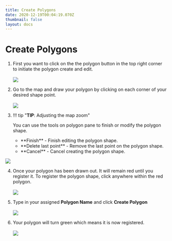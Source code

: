 ```yaml
---
title: Create Polygons
date: 2020-12-19T00:04:19.070Z
thumbnail: false
layout: docs
---
```

# Create Polygons

1. First you want to click on the the polygon button in the top right corner to initiate the polygon create and edit.
<br><br>
![](../../images/targeting-polygon-step1.jpg)

2. Go to the map and draw your polygon by clicking on each corner of your desired shape point.
<br><br>
![](../../images/targeting-polygon-step2.jpg)

3. !!! tip "**TIP**: Adjusting the map zoom"

    You can use the tools on polygon pane to finish or modify the polygon shape.
    <ul>
    <li>**Finish** - Finish editing the polygon shape.</li>
    <li>**Delete last point** - Remove the last point on the polygon shape.</li>
    <li>**Cancel** - Cancel creating the polygon shape.</li>
    </ul>
![](../../images/targeting-polygon-step3.jpg)

4. Once your polygon has been drawn out. It will remain red until you register it. To register the polygon shape, click anywhere within the red polygon.
<br><br>
![](../../images/targeting-polygon-step4.jpg)

5. Type in your assigned **Polygon Name** and click **Create Polygon**
<br><br>
![](../../images/targeting-polygon-step5.jpg)

6. Your polygon will turn green which means it is now registered.
<br><br>
![](../../images/targeting-polygon-step6.jpg)
